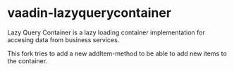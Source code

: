 vaadin-lazyquerycontainer
=========================

Lazy Query Container is a lazy loading container implementation for accesing data from business services.

This fork tries to add a new addItem-method to be able to add new items to the container.
